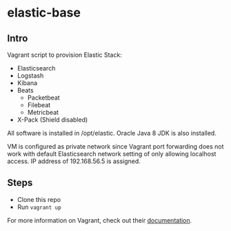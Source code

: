 # elastic-base

## Intro

Vagrant script to provision Elastic Stack:
* Elasticsearch
* Logstash
* Kibana
* Beats
  * Packetbeat
  * Filebeat
  * Metricbeat
* X-Pack (Shield disabled)

All software is installed in /opt/elastic.
Oracle Java 8 JDK is also installed.

VM is configured as private network since Vagrant port forwarding
does not work with default Elasticsearch network setting of only
allowing localhost access. IP address of 192.168.56.5 is assigned.

## Steps

* Clone this repo
* Run `vagrant up`

For more information on Vagrant, check out their [documentation](https://www.vagrantup.com/docs/).
